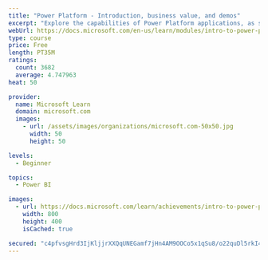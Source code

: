 ```yaml
---
title: "Power Platform - Introduction, business value, and demos"
excerpt: "Explore the capabilities of Power Platform applications, as seen in demonstrations and customer case studies."
webUrl: https://docs.microsoft.com/en-us/learn/modules/intro-to-power-platform-mba/
type: course
price: Free
length: PT35M
ratings:
  count: 3682
  average: 4.747963
heat: 50

provider:
  name: Microsoft Learn
  domain: microsoft.com
  images:
    - url: /assets/images/organizations/microsoft.com-50x50.jpg
      width: 50
      height: 50

levels:
  - Beginner

topics:
  - Power BI

images:
  - url: https://docs.microsoft.com/learn/achievements/intro-to-power-platform-social.png
    width: 800
    height: 400
    isCached: true

secured: "c4pfvsgHrd3IjKljjrXXQqUNEGamf7jHn4AM9OOCo5x1qSu8/o22quDl5rkI4DQLw29QxsLVLvOyrD0HlB/UM0dhITVvMikHk8ju3D5hedH3wV0oUrAvowNQbMoD1DyMLRciGjorCKX1UnIoaN4y43uLZF5KOzM/STP2Twh3TMh0qVT8d1USZywCTBRGkZbS9KJnSuawaAqiIt1F10m4st4GNzAAh5n6fVfcu99YaIKV0HQzF0TGj5cw9V6ECtgvnKr9wT7idf0BvwzfgFnWZVsR07iyIo+79Y4tISXueOEp06Xdyv2wHeKe/gKK9j78j50eYTSsJ2Hji3ib9PUg+xDXlHsa5UFaEeVu8Xze0f714niS99PyraaKHI2TY2zBZ2AF0CsH6U+IoyigTnT6S+0TBzEKAOYB+NCVer0qAjM=;iK+Y8ln6xMJvCXCUYHEI6Q=="
---
```


